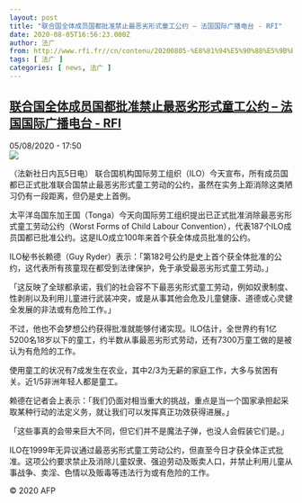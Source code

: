 ```yaml
---
layout: post
title: "联合国全体成员国都批准禁止最恶劣形式童工公约 – 法国国际广播电台 - RFI"
date: 2020-08-05T16:56:23.000Z
author: 法广
from: http://www.rfi.fr//cn/contenu/20200805-%E8%81%94%E5%90%88%E5%9B%BD%E5%85%A8%E4%BD%93%E6%88%90%E5%91%98%E5%9B%BD%E9%83%BD%E6%89%B9%E5%87%86%E7%A6%81%E6%AD%A2%E6%9C%80%E6%81%B6%E5%8A%A3%E5%BD%A2%E5%BC%8F%E7%AB%A5%E5%B7%A5%E5%85%AC%E7%BA%A6
tags: [ 法广 ]
categories: [ news, 法广 ]
---
```

<!--1596646583000-->
[联合国全体成员国都批准禁止最恶劣形式童工公约 – 法国国际广播电台 - RFI](http://www.rfi.fr//cn/contenu/20200805-%E8%81%94%E5%90%88%E5%9B%BD%E5%85%A8%E4%BD%93%E6%88%90%E5%91%98%E5%9B%BD%E9%83%BD%E6%89%B9%E5%87%86%E7%A6%81%E6%AD%A2%E6%9C%80%E6%81%B6%E5%8A%A3%E5%BD%A2%E5%BC%8F%E7%AB%A5%E5%B7%A5%E5%85%AC%E7%BA%A6)
------

<div>
<div>05/08/2020 - 17:50</div><img src="https://s.rfi.fr/media/display/215a6d5a-d735-11ea-942f-005056bff430/w:310/p:16x9/int0019b.200805235002.jpg"><div class="t-content__body u-clearfix"><div class="m-interstitial"></div><p>（法新社日内瓦5日电）    联合国机构国际劳工组织（ILO）今天宣布，所有成员国都已正式批准联合国禁止最恶劣形式童工劳动的公约，虽然在实务上距消除这类陋习仍有一段距离，但仍是史上首例。</p><p>    太平洋岛国东加王国（Tonga）今天向国际劳工组织提出已正式批准消除最恶劣形式童工劳动公约（Worst Forms of Child Labour Convention），代表187个ILO成员国都已批准公约。这是ILO成立100年来首个获全体成员批准的公约。</p><p>    ILO秘书长赖德（Guy Ryder）表示：「第182号公约是史上首个获全体批准的公约，这代表所有孩童现在都受到法律保护，免于承受最恶劣形式童工劳动。」</p><p>    「这反映了全球都承诺，我们的社会容不下最恶劣形式童工劳动，例如奴隶制度、性剥削以及利用儿童进行武装冲突，或是从事其他会危及儿童健康、道德或心灵健全发展的非法或有危险工作。」</p><p>    不过，他也不会梦想公约获得批准就能够付诸实现。ILO估计，全世界约有1亿5200名18岁以下的童工，约半数从事最恶劣形式劳动，还有7300万童工做的是被认为有危险的工作。</p><p>    使用童工的状况有7成发生在农业，其中2/3为无薪的家庭工作，大多与贫困有关。近1/5非洲年轻人都是童工。</p><p>    赖德在记者会上表示：「我们仍面对相当重大的挑战，重点是当一个国家承担起采取某种行动的法定义务，就让我们可以发挥真正功效获得进展。」</p><p>    「这些事真的会带来巨大不同，但它们并不是魔法子弹，也没人会假装它们是。」</p><p>    ILO在1999年无异议通过最恶劣形式童工劳动公约，但直至今日才获全体正式批准。这项公约要求禁止及消除儿童奴隶、强迫劳动及贩卖人口，并禁止利用儿童从事战争、卖淫、色情以及贩毒等违法行为或有危险的工作。</p><p class="t-copyright">© 2020 AFP</p>        </div>
</div>
